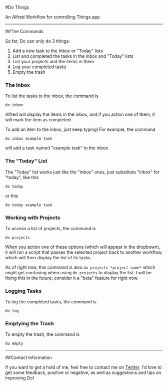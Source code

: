 #Do Things

An Alfred Workflow for controlling Things.app

***

##The Commands

So far, Do can only do 3 things:

1. Add a new task to the Inbox or "Today" lists
2. List and completed the tasks in the inbox and "Today" lists
3. List your projects and the items in them
4. Log your completed tasks
5. Empty the trash

### The Inbox

To list the tasks to the inbox, the command is

    do inbox
    
Alfred will display the items in the inbox, and if you action one of them, it will mark the item as completed.

To add an item to the inbox, just keep typing! For example, the command

    do inbox example task
    
will add a task named "example task" to the inbox

### The "Today" List

The "Today" list works just like the "inbox" ones, just substitute "inbox" for "today", like this

    do today
    
or this

    do today example task
    
### Working with Projects

To access a list of projects, the command is

    do projects
    
When you action one of these options (which will appear in the dropbown), it will run a script that passes the selected project back to another workflow, which will then display the list of its tasks.

As of right now, this command is also ```do projects *project name*``` which might get confusing when using ```do projects``` to display the list. I will be fixing this in the future; consider it a "beta" feature for right now.

### Logging Tasks

To log the completed tasks, the command is

    do log

### Emptying the Trash

To empty the trash, the command is

    do empty

*** 
##Contact Information

If you want to get a hold of me, feel free to contact me on [Twitter](https://twitter.com/AlexLaFroscia).  I'd love to get some feedback, positive or negative, as well as suggestions and tips on improving Do!
